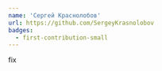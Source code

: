 ```yaml
---
name: 'Сергей Краснолобов'
url: https://github.com/SergeyKrasnolobov
badges:
  - first-contribution-small
---
```


fix
